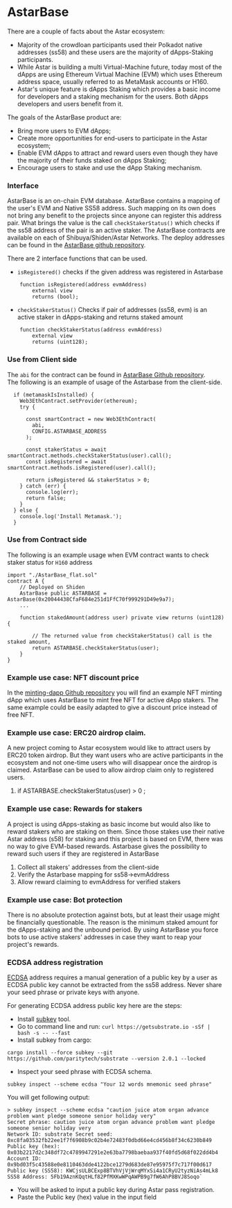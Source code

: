 # AstarBase

There are a couple of facts about the Astar ecosystem:

* Majority of the crowdloan participants used their Polkadot native addresses (ss58) and these users are the majority of dApps-Staking participants.
* While Astar is building a multi Virtual-Machine future, today most of the dApps are using Ethereum Virtual Machine (EVM) which uses Ethereum address space, usually referred to as MetaMask accounts or H160.
* Astar's unique feature is dApps Staking which provides a basic income for developers and a staking mechanism for the users. Both dApps developers and users benefit from it.

The goals of the AstarBase product are:

* Bring more users to EVM dApps;
* Create more opportunities for end-users to participate in the Astar ecosystem;
* Enable EVM dApps to attract and reward users even though they have the majority of their funds staked on dApps Staking;
* Encourage users to stake and use the dApp Staking mechanism.

### Interface

AstarBase is an on-chain EVM database. AstarBase contains a mapping of the user's EVM and Native SS58 address. Such mapping on its own does not bring any benefit to the projects since anyone can register this address pair. What brings the value is the call `checkStakerStatus()` which checks if the ss58 address of the pair is an active staker. The AstarBase contracts are available on each of Shibuya/Shiden/Astar Networks. The deploy addresses can be found in the [AstarBase github repository](https://github.com/AstarNetwork/astarbase/blob/main/contract/contracts/info.md).

There are 2 interface functions that can be used.

* `isRegistered()` checks if the given address was registered in Astarbase

```
    function isRegistered(address evmAddress) 
        external view 
        returns (bool);
```

* `checkStakerStatus()` Checks if pair of addresses (ss58, evm) is an active staker in dApps-staking and returns staked amount

```
    function checkStakerStatus(address evmAddress)
        external view
        returns (uint128);
```

### Use from Client side

The `abi` for the contract can be found in [AstarBase Github repository](https://github.com/AstarNetwork/astarbase/blob/main/public/config/register\_abi.json).\
The following is an example of usage of the Astarbase from the client-side.

```
  if (metamaskIsInstalled) {
    Web3EthContract.setProvider(ethereum);
    try {
      
      const smartContract = new Web3EthContract(
        abi,
        CONFIG.ASTARBASE_ADDRESS
      );

      const stakerStatus = await smartContract.methods.checkStakerStatus(user).call();
      const isRegistered = await smartContract.methods.isRegistered(user).call();

      return isRegistered && stakerStatus > 0;
    } catch (err) {
      console.log(err);
      return false;
    }
  } else {
    console.log('Install Metamask.');
  }
```

### Use from Contract side

The following is an example usage when EVM contract wants to check staker status for `H160` address

```
import "./AstarBase_flat.sol"
contract A {
    // Deployed on Shiden
    AstarBase public ASTARBASE = AstarBase(0x20044438CfaF684e251d1FfC70f999291D49e9a7);
    ...
    
    function stakedAmount(address user) private view returns (uint128) {

        // The returned value from checkStakerStatus() call is the staked amount,
        return ASTARBASE.checkStakerStatus(user);
    }
}
```

### Example use case: NFT discount price

In the [minting-dapp Github repository](https://github.com/AstarNetwork/minting-dapp/blob/main/contract/contracts/ShidenPass\_flat.sol) you will find an example NFT minting dApp which uses AstarBase to mint free NFT for active dApp stakers. The same example could be easily adapted to give a discount price instead of free NFT.

### Example use case: ERC20 airdrop claim.

A new project coming to Astar ecosystem would like to attract users by ERC20 token airdrop. But they want users who are active participants in the ecosystem and not one-time users who will disappear once the airdrop is claimed. AstarBase can be used to allow airdrop claim only to registered users.

1. if ASTARBASE.checkStakerStatus(user) > 0 ;

### Example use case: Rewards for stakers

A project is using dApps-staking as basic income but would also like to reward stakers who are staking on them. Since those stakes use their native Astar address (s58) for staking and this project is based on EVM, there was no way to give EVM-based rewards. Astarbase gives the possibility to reward such users if they are registered in AstarBase

1. Collect all stakers' addresses from the client-side
2. Verify the Astarbase mapping for ss58->evmAddress
3. Allow reward claiming to evmAddress for verified stakers

### Example use case: Bot protection

There is no absolute protection against bots, but at least their usage might be financially questionable. The reason is the minimum staked amount for the dApps-staking and the unbound period. By using AstarBase you force bots to use active stakers' addresses in case they want to reap your project's rewards.





### ECDSA address registration

[ECDSA](https://en.wikipedia.org/wiki/Elliptic\_Curve\_Digital\_Signature\_Algorithm) address requires a manual generation of a public key by a user as ECDSA public key cannot be extracted from the ss58 address. Never share your seed phrase or private keys with anyone.

For generating ECDSA address public key here are the steps:

* Install [subkey](https://docs.substrate.io/v3/tools/subkey/) tool.
* Go to command line and run: `curl https://getsubstrate.io -sSf | bash -s -- --fast`
* Install subkey from cargo:

`cargo install --force subkey --git https://github.com/paritytech/substrate --version 2.0.1 --locked`

* Inspect your seed phrase with ECDSA schema.

`subkey inspect --scheme ecdsa "Your 12 words mnemonic seed phrase"`

You will get following output:

```
> subkey inspect --scheme ecdsa "caution juice atom organ advance problem want pledge someone senior holiday very" 
Secret phrase: caution juice atom organ advance problem want pledge someone senior holiday very 
Network ID: substrate Secret seed: 0xc8fa03532fb22ee1f7f6908b9c02b4e72483f0dbd66e4cd456b8f34c6230b849 
Public key (hex): 0x03b2217d2c348df72c4789947291e2e63ba7798baebaa937f40fd5d68f022dd4b4 
Account ID: 0x9bd03f5c43588e0e8110463dde4122bce1279d683de87e95975f7c717f00d617 
Public key (SS58): KWCjsULBCExp8BTVhVjVjWrqMYxSi4a1CRyU2tyzNiAs4mLk8 
SS58 Address: 5Fb19AznKQqtHLf82PfMXKwWPqAWPB9g7fW6AhP8BVJ8Soqo`
```

* You will be asked to input a public key during Astar pass registration.
* Paste the Public key (hex) value in the input field
